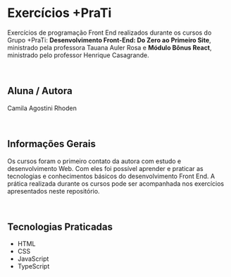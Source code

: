 # Exercícios +PraTi
<p align="left">Exercícios de programação Front End realizados durante os cursos do Grupo +PraTi: <strong>Desenvolvimento Front-End: Do Zero ao Primeiro Site</strong>, ministrado pela professora Tauana Auler Rosa e <strong>Módulo Bônus React</strong>, ministrado pelo professor Henrique Casagrande.</p>
<br>

## Aluna / Autora
<p align="left">Camila Agostini Rhoden</p>
<br>

## Informações Gerais
<p align="left">Os cursos foram o primeiro contato da autora com estudo e desenvolvimento Web. Com eles foi possível aprender e praticar as tecnologias e conhecimentos básicos do desenvolvimento Front End. A prática realizada durante os cursos pode ser acompanhada nos exercícios apresentados neste repositório.</p>
<br>

## Tecnologias Praticadas
* HTML
* CSS
* JavaScript
* TypeScript
